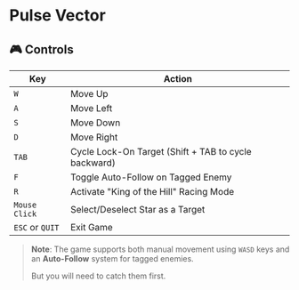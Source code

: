 # Pulse Vector

## 🎮 **Controls**
| **Key**         | **Action**                            |
|-----------------|---------------------------------------|
| `W`             | Move Up                              |
| `A`             | Move Left                            |
| `S`             | Move Down                            |
| `D`             | Move Right                           |
| `TAB`           | Cycle Lock-On Target (Shift + TAB to cycle backward) |
| `F`             | Toggle Auto-Follow on Tagged Enemy   |
| `R`             | Activate "King of the Hill" Racing Mode |
| `Mouse Click`   | Select/Deselect Star as a Target     |
| `ESC` or `QUIT` | Exit Game                            |

> **Note**: The game supports both manual movement using `WASD` keys and an **Auto-Follow** system for tagged enemies.
> 
> But you will need to catch them first.
